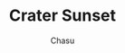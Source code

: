 ---
media: "images/art/chasu23/banshee_pit.png"
title: Crater Sunset
author: Chasu
desc: Sunset across <i>Banshee Pit</i>, with the <i>NSS Perseverance</i> smoking in the distance.
---